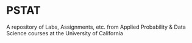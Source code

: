 # PSTAT
A repository of Labs, Assignments, etc. from Applied Probability & Data Science courses at the University of California
